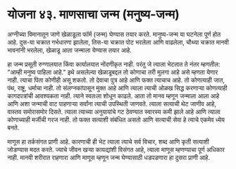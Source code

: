 # योजना ४३. माणसाचा जन्म (मनुष्य-जन्म)

अग्नीच्या विमानातून जाणे खेळाडूला फॉर्म (जन्म) घेण्यास तयार करते. मानुष्य-जन्म या घटनेला पूर्ण होत आहे. दुस-या चक्रात गर्भधारणा झालेला, तिस-या चक्रात पोट भरलेला आणि वाढलेला, चौथ्या चक्रात मानवी भावनांनी भरलेला, खेळाडू आता जन्माला येण्यास तयार आहे.

हा जन्म प्रसूती रुग्णालयात किंवा कार्यालयात नोंदणीकृत नाही. परंतु जे त्याला भेटतात ते नंतर म्हणतील: "आम्ही मनुष्य पाहिला आहे." इथे असलेल्या खेळाडूबद्दल तो कोणाचा तरी मुलगा आहे असे म्हणता येणार नाही. त्याचा पिता कोणीही असू शकतो. तो देवाचा पुत्र आहे आणि फक्त त्याचाच आहे. तो कोणत्याही जात, पंथ, राष्ट्र, धर्माचा नाही. तो संलग्नकांपासून मुक्त आहे आणि त्याला त्याची ओळख सिद्ध करणाऱ्या कोणत्याही कागदपत्रांची आवश्यकता नाही. त्याने स्वतःला शोधून काढले. आता तो मानव म्हणून जन्माला आला आहे आणि अशा जन्माची वाट पाहणाऱ्या सर्वांना त्याची उपस्थिती जाणवते. त्याला सत्याची थेट जाणीव आहे, वास्तव समोरासमोर दिसते. त्याला त्याच्या अनुयायांचे गट ठेवण्यात स्वारस्य कमी झाले आहे आणि त्याला कोणाच्याही मर्जीची गरज नाही. तो फक्त सत्याशी संबंधित असतो आणि सत्याची सेवा हे त्याचे एकमेव ध्येय बनते.

माणूस हा तर्कसंगत प्राणी आहे. कारणाची ही भेट त्याला त्याचे सर्व विचार, शब्द आणि कृती सत्याशी जोडण्यास मदत करते. ज्याचे जीवन खर्‍या कायद्यांशी विसंगत आहे, त्याला माणूस म्हणण्याचा पूर्ण अधिकार नाही. मानवी शरीरात राहणारा आणि माणूस म्हणून जन्म घेण्यासाठी धडपडणारा हा दुसरा प्राणी आहे.
